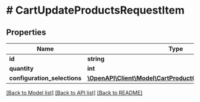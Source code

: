 # # CartUpdateProductsRequestItem


## Properties 


Name | Type | Description | Notes
------------ | ------------- | ------------- | -------------
**id**| **string** |   | [optional]
**quantity**| **int** |   | [optional]
**configuration_selections**| [**\OpenAPI\Client\Model\CartProductConfigurationSelection[]**](CartProductConfigurationSelection.md) |   | [optional]


[[Back to Model list]](../../README.md#models) [[Back to API list]](../../README.md#endpoints) [[Back to README]](../../README.md)

